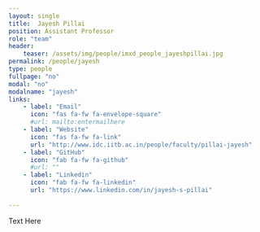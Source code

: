 ```yaml
---
layout: single
title:  Jayesh Pillai
position: Assistant Professor
role: "team"
header:
    teaser: /assets/img/people/imxd_people_jayeshpillai.jpg
permalink: /people/jayesh
type: people
fullpage: "no"
modal: "no"
modalname: "jayesh"
links:
    - label: "Email"
      icon: "fas fa-fw fa-envelope-square"
      #url: mailto:entermailhere
    - label: "Website"
      icon: "fas fa-fw fa-link"
      url: "http://www.idc.iitb.ac.in/people/faculty/pillai-jayesh"
    - label: "GitHub"
      icon: "fab fa-fw fa-github"
      #url: ""
    - label: "Linkedin"
      icon: "fab fa-fw fa-linkedin"
      url: "https://www.linkedin.com/in/jayesh-s-pillai"
      
---
```


Text Here


